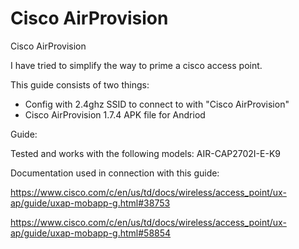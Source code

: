 # Cisco AirProvision
Cisco AirProvision

I have tried to simplify the way to prime a cisco access point.

This guide consists of two things:
- Config with 2.4ghz SSID to connect to with "Cisco AirProvision"
- Cisco AirProvision 1.7.4 APK file for Andriod


Guide:




Tested and works with the following models:
AIR-CAP2702I-E-K9


Documentation used in connection with this guide:

https://www.cisco.com/c/en/us/td/docs/wireless/access_point/ux-ap/guide/uxap-mobapp-g.html#38753

https://www.cisco.com/c/en/us/td/docs/wireless/access_point/ux-ap/guide/uxap-mobapp-g.html#58854